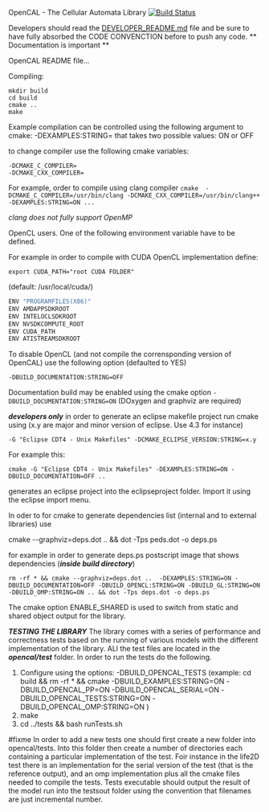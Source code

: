 
OpenCAL - The Cellular Automata Library    [![Build Status](https://travis-ci.org/OpenCALTeam/opencal.svg?branch=master)](https://travis-ci.org/OpenCALTeam/opencal)


Developers should read the [DEVELOPER_README.md](DEVELOPER_README) file and be sure to have fully absorbed the CODE CONVENCTION before to push any code.
** Documentation is important **

OpenCAL README file...

Compiling:
```
mkdir build
cd build
cmake ..
make
```
Example compilation can be controlled using  the following argument to cmake:
-DEXAMPLES:STRING= that takes two possible values: ON or OFF

to change compiler use the following cmake variables: 
```
-DCMAKE_C_COMPILER=
-DCMAKE_CXX_COMPILER=
```
For example, order to compile using clang compiler 
```cmake  -DCMAKE_C_COMPILER=/usr/bin/clang -DCMAKE_CXX_COMPILER=/usr/bin/clang++ -DEXAMPLES:STRING=ON ... ```

*clang does not fully support OpenMP*


OpenCL users. One of the following environment variable have to be  defined.

For example in order to compile with CUDA OpenCL implementation define:

```
export CUDA_PATH="root CUDA FOLDER"
```
(default: /usr/local/cuda/) 
```bash
ENV "PROGRAMFILES(X86)"
ENV AMDAPPSDKROOT
ENV INTELOCLSDKROOT
ENV NVSDKCOMPUTE_ROOT
ENV CUDA_PATH
ENV ATISTREAMSDKROOT
```
To disable OpenCL (and not compile the corrensponding version of OpenCAL) use the following option (defaulted to YES)
```
-DBUILD_DOCUMENTATION:STRING=OFF 
```

Documentation build may be enabled using the cmake option ```-DBUILD_DOCUMENTATION:STRING=ON``` (DOxygen and graphviz are required)



***developers only***
in order to generate an eclipse makefile project run cmake using (x.y are major and minor version of eclipse. Use 4.3 for instance)
```
-G "Eclipse CDT4 - Unix Makefiles" -DCMAKE_ECLIPSE_VERSION:STRING=x.y
```
For example this:
```
cmake -G "Eclipse CDT4 - Unix Makefiles" -DEXAMPLES:STRING=ON -DBUILD_DOCUMENTATION=OFF ..
```
generates an eclipse project into the eclipseproject folder. Import it using the eclipse import menu.

In oder to for cmake to generate dependencies list (internal and to external libraries) use

cmake --graphviz=deps.dot .. && dot -Tps peds.dot -o deps.ps

for example in order to generate deps.ps postscript image that shows dependencies (***inside build directory***)

```
rm -rf * && cmake --graphviz=deps.dot ..  -DEXAMPLES:STRING=ON -DBUILD_DOCUMENTATION=OFF -DBUILD_OPENCL:STRING=ON -DBUILD_GL:STRING=ON -DBUILD_OMP:STRING=ON .. && dot -Tps deps.dot -o deps.ps
```

The cmake option ENABLE_SHARED is used to switch from static and shared object output for the library.



***TESTING THE LIBRARY***
The library comes with a series of performance and correctness tests based on the running of various models with the different implementation of the library. ALl the test files are located in the ***opencal/test*** folder. In order to run the tests do the following.

1. Configure using the options: -DBUILD_OPENCAL_TESTS (example: cd build && rm -rf * && cmake -DBUILD_EXAMPLES:STRING=ON -DBUILD_OPENCAL_PP=ON -DBUILD_OPENCAL_SERIAL=ON -DBUILD_OPENCAL_TESTS:STRING=ON -DBUILD_OPENCAL_OMP:STRING=ON )
2. make
3. cd ../tests && bash runTests.sh

#fixme
In order to add a new tests one should first create a new folder into  opencal/tests. Into this folder then create a number of directories each containing a particular implementation of the test. Foir instance in the life2D test there is an implementation for the serial version of the test (that is the reference output), and an omp implementation plus all the cmake files needed to compile the tests. Tests executable should output the result of the model run into the testsout folder using the convention that filenames are just incremental number. 
